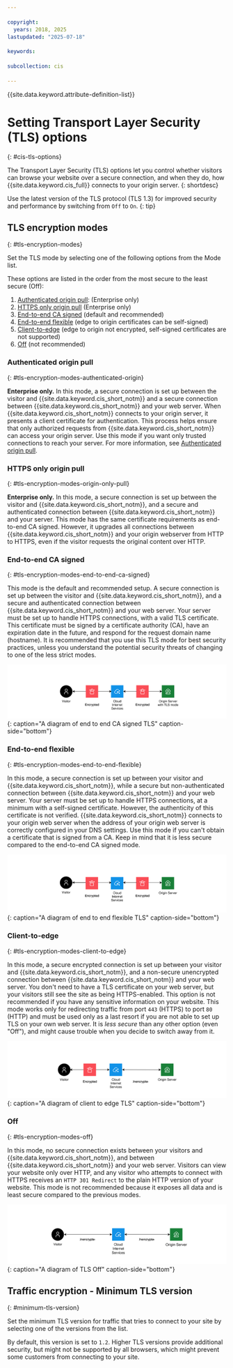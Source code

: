 ```yaml
---

copyright:
  years: 2018, 2025
lastupdated: "2025-07-18"

keywords:

subcollection: cis

---
```


{{site.data.keyword.attribute-definition-list}}

# Setting Transport Layer Security (TLS) options
{: #cis-tls-options}

The Transport Layer Security (TLS) options let you control whether visitors can browse your website over a secure connection, and when they do, how {{site.data.keyword.cis_full}} connects to your origin server.
{: shortdesc}

Use the latest version of the TLS protocol (TLS 1.3) for improved security and performance by switching from `Off` to `On`.
{: tip}

## TLS encryption modes
{: #tls-encryption-modes}

Set the TLS mode by selecting one of the following options from the Mode list.

These options are listed in the order from the most secure to the least secure (Off):
1. [Authenticated origin pull](#tls-encryption-modes-authenticated-origin): (Enterprise only)
1. [HTTPS only origin pull](#tls-encryption-modes-origin-only-pull) (Enterprise only)
1. [End-to-end CA signed](#tls-encryption-modes-end-to-end-ca-signed) (default and recommended)
1. [End-to-end flexible](#tls-encryption-modes-end-to-end-flexible) (edge to origin certificates can be self-signed)
1. [Client-to-edge](#tls-encryption-modes-client-to-edge) (edge to origin not encrypted, self-signed certificates are not supported)
1. [Off](#tls-encryption-modes-off) (not recommended)

### Authenticated origin pull
{: #tls-encryption-modes-authenticated-origin}

**Enterprise only.** In this mode, a secure connection is set up between the visitor and {{site.data.keyword.cis_short_notm}} and a secure connection between {{site.data.keyword.cis_short_notm}} and your web server. When {{site.data.keyword.cis_short_notm}} connects to your origin server, it presents a client certificate for authentication. This process helps ensure that only authorized requests from {{site.data.keyword.cis_short_notm}} can access your origin server. Use this mode if you want only trusted connections to reach your server. For more information, see [Authenticated origin pull](/docs/cis?topic=cis-authenticated-origin-pull).

### HTTPS only origin pull
{: #tls-encryption-modes-origin-only-pull}

**Enterprise only.** In this mode, a secure connection is set up between the visitor and {{site.data.keyword.cis_short_notm}}, and a secure and authenticated connection between {{site.data.keyword.cis_short_notm}} and your server. This mode has the same certificate requirements as end-to-end CA signed. However, it upgrades all connections between {{site.data.keyword.cis_short_notm}} and your origin webserver from HTTP to HTTPS, even if the visitor requests the original content over HTTP.

### End-to-end CA signed
{: #tls-encryption-modes-end-to-end-ca-signed}

This mode is the default and recommended setup. A secure connection is set up between the visitor and {{site.data.keyword.cis_short_notm}}, and a secure and authenticated connection between {{site.data.keyword.cis_short_notm}} and your web server. Your server must be set up to handle HTTPS connections, with a valid TLS certificate. This certificate must be signed by a certificate authority (CA), have an expiration date in the future, and respond for the request domain name (hostname). It is recommended that you use this TLS mode for best security practices, unless you understand the potential security threats of changing to one of the less strict modes.

![Diagram of End to end CA signed TLS](images/end-to-end-ca-signed.svg "Diagram of End to end CA signed TLS"){: caption="A diagram of end to end CA signed TLS" caption-side="bottom"}

### End-to-end flexible
{: #tls-encryption-modes-end-to-end-flexible}

In this mode, a secure connection is set up between your visitor and {{site.data.keyword.cis_short_notm}}, while a secure but non-authenticated connection between {{site.data.keyword.cis_short_notm}} and your web server. Your server must be set up to handle HTTPS connections, at a minimum with a self-signed certificate. However, the authenticity of this certificate is not verified. {{site.data.keyword.cis_short_notm}} connects to your origin web server when the address of your origin web server is correctly configured in your DNS settings. Use this mode if you can't obtain a certificate that is signed from a CA. Keep in mind that it is less secure compared to the end-to-end CA signed mode.

![Diagram of End to end flexible TLS](images/end-to-end-flexible.svg "Diagram of End to end flexible TLS"){: caption="A diagram of end to end flexible TLS" caption-side="bottom"}

### Client-to-edge
{: #tls-encryption-modes-client-to-edge}

In this mode, a secure encrypted connection is set up between your visitor and {{site.data.keyword.cis_short_notm}}, and a non-secure unencrypted connection between {{site.data.keyword.cis_short_notm}} and your web server. You don't need to have a TLS certificate on your web server, but your visitors still see the site as being HTTPS-enabled. This option is not recommended if you have any sensitive information on your website. This mode works only for redirecting traffic from port `443` (HTTPS) to port `80` (HTTP) and must be used only as a last resort if you are not able to set up TLS on your own web server. It is _less secure_ than any other option (even "Off"), and might cause trouble when you decide to switch away from it.

![Diagram of Client to edge TLS](images/client-to-edge.svg "Diagram of Client to edge TLS"){: caption="A diagram of client to edge TLS" caption-side="bottom"}

### Off
{: #tls-encryption-modes-off}

In this mode, no secure connection exists between your visitors and {{site.data.keyword.cis_short_notm}}, and between {{site.data.keyword.cis_short_notm}} and your web server. Visitors can view your website only over HTTP, and any visitor who attempts to connect with HTTPS receives an `HTTP 301 Redirect` to the plain HTTP version of your website. This mode is not recommended because it exposes all data and is least secure compared to the previous modes.

![Diagram of TLS Off](images/off.svg "Diagram of TLS Off"){: caption="A diagram of TLS Off" caption-side="bottom"}

## Traffic encryption - Minimum TLS version
{: #minimum-tls-version}

Set the minimum TLS version for traffic that tries to connect to your site by selecting one of the versions from the list.

By default, this version is set to `1.2`. Higher TLS versions provide additional security, but might not be supported by all browsers, which might prevent some customers from connecting to your site.
